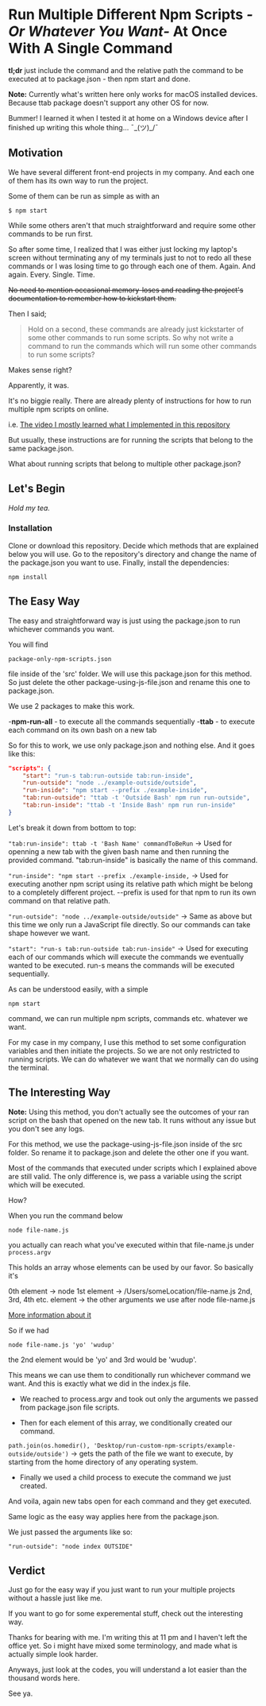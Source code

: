 # Run Multiple Different Npm Scripts _-Or Whatever You Want-_ At Once With A Single Command

**tl;dr** just include the command and the relative path the command to be executed at to package.json - then npm start and done.

**Note:** Currently what's written here only works for macOS installed devices. Because ttab package doesn't support any other OS for now.

Bummer! I learned it when I tested it at home on a Windows device after I finished up writing this whole thing... ¯\_(ツ)\_/¯

## Motivation

We have several different front-end projects in my company. And each one of them has its own way to run the project.

Some of them can be run as simple as with an

`$ npm start`

While some others aren't that much straightforward and require some other commands to be run first.

So after some time, I realized that I was either just locking my laptop's screen without terminating any of my terminals just to not to redo all these commands or I was losing time to go through each one of them. Again. And again. Every. Single. Time.

~~No need to mention occasional memory-loses and reading the project's documentation to remember how to kickstart them.~~

Then I said;

> Hold on a second, these commands are already just kickstarter of some other commands to run some scripts. So why not write a command to run the commands which will run some other commands to run some scripts?

Makes sense right?

Apparently, it was.

It's no biggie really. There are already plenty of instructions for how to run multiple npm scripts on online.

i.e. [The video I mostly learned what I implemented in this repository](https://egghead.io/lessons/npm-open-multiple-terminal-tabs-on-npm-start-with-ttab-and-npm-run-all 'The video I mostly got what I implemented in this repository')

But usually, these instructions are for running the scripts that belong to the same package.json.

What about running scripts that belong to multiple other package.json?

## Let's Begin

_Hold my tea._

### Installation

Clone or download this repository.
Decide which methods that are explained below you will use.
Go to the repository's directory and change the name of the package.json you want to use.
Finally, install the dependencies:

`npm install`

## The Easy Way

The easy and straightforward way is just using the package.json to run whichever commands you want.

You will find

`package-only-npm-scripts.json`

file inside of the 'src' folder. We will use this package.json for this method. So just delete the other package-using-js-file.json and rename this one to package.json.

We use 2 packages to make this work.

-**npm-run-all** - to execute all the commands sequentially -**ttab** - to execute each command on its own bash on a new tab

So for this to work, we use only package.json and nothing else. And it goes like this:

```json
"scripts": {
    "start": "run-s tab:run-outside tab:run-inside",
    "run-outside": "node ../example-outside/outside",
    "run-inside": "npm start --prefix ./example-inside",
    "tab:run-outside": "ttab -t 'Outside Bash' npm run run-outside",
    "tab:run-inside": "ttab -t 'Inside Bash' npm run run-inside"
}
```

Let's break it down from bottom to top:

`"tab:run-inside": ttab -t 'Bash Name' commandToBeRun` -> Used for openning a new tab with the given bash name and then running the provided command. "tab:run-inside" is basically the name of this command.

`"run-inside": "npm start --prefix ./example-inside,` -> Used for executing another npm script using its relative path which might be belong to a completely different project. --prefix is used for that npm to run its own command on that relative path.

`"run-outside": "node ../example-outside/outside"` -> Same as above but this time we only run a JavaScript file directly. So our commands can take shape however we want.

`"start": "run-s tab:run-outside tab:run-inside"` -> Used for executing each of our commands which will execute the commands we eventually wanted to be executed. run-s means the commands will be executed sequentially.

As can be understood easily, with a simple

`npm start`

command, we can run multiple npm scripts, commands etc. whatever we want.

For my case in my company, I use this method to set some configuration variables and then initiate the projects. So we are not only restricted to running scripts. We can do whatever we want that we normally can do using the terminal.

## The Interesting Way

**Note:** Using this method, you don't actually see the outcomes of your ran script on the bash that opened on the new tab. It runs without any issue but you don't see any logs.

For this method, we use the package-using-js-file.json inside of the src folder. So rename it to package.json and delete the other one if you want.

Most of the commands that executed under scripts which I explained above are still valid. The only difference is, we pass a variable using the script which will be executed.

How?

When you run the command below

`node file-name.js`

you actually can reach what you've executed within that file-name.js under `process.argv`

This holds an array whose elements can be used by our favor. So basically it's

0th element -> node
1st element -> /Users/someLocation/file-name.js
2nd, 3rd, 4th etc. element -> the other arguments we use after node file-name.js

[More information about it](https://stackoverflow.com/a/22214067 'More information about it')

So if we had

`node file-name.js 'yo' 'wudup'`

the 2nd element would be 'yo' and 3rd would be 'wudup'.

This means we can use them to conditionally run whichever command we want. And this is exactly what we did in the index.js file.

- We reached to process.argv and took out only the arguments we passed from package.json file scripts.

- Then for each element of this array, we conditionally created our command.

`path.join(os.homedir(), 'Desktop/run-custom-npm-scripts/example-outside/outside')` -> gets the path of the file we want to execute, by starting from the home directory of any operating system.

- Finally we used a child process to execute the command we just created.

And voila, again new tabs open for each command and they get executed.

Same logic as the easy way applies here from the package.json.

We just passed the arguments like so:

`"run-outside": "node index OUTSIDE"`

## Verdict

Just go for the easy way if you just want to run your multiple projects without a hassle just like me.

If you want to go for some experemental stuff, check out the interesting way.

Thanks for bearing with me. I'm writing this at 11 pm and I haven't left the office yet. So i might have mixed some terminology, and made what is actually simple look harder.

Anyways, just look at the codes, you will understand a lot easier than the thousand words here.

See ya.
